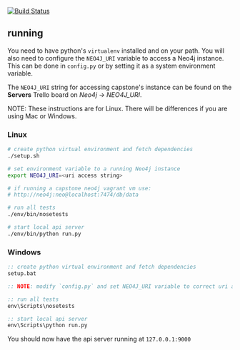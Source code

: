 [![Build Status](https://travis-ci.org/psu-capstone/dlab-api.svg)](https://travis-ci.org/psu-capstone/dlab-api)



## running

You need to have python's `virtualenv` installed and on your path.
You will also need to configure the `NEO4J_URI` variable to access
a Neo4j instance. This can be done in `config.py` or by setting
it as a system environment variable.

The `NEO4J_URI` string for accessing capstone's instance can be found
on the **Servers** Trello board on *Neo4j* -> *NEO4J_URI*.


NOTE: These instructions are for Linux. There will be differences
if you are using Mac or Windows.



### Linux

```bash
# create python virtual environment and fetch dependencies
./setup.sh

# set environment variable to a running Neo4j instance
export NEO4J_URI=<uri access string>

# if running a capstone neo4j vagrant vm use:
# http://neo4j:neo@localhost:7474/db/data

# run all tests
./env/bin/nosetests

# start local api server
./env/bin/python run.py
```


### Windows

```bat
:: create python virtual environment and fetch dependencies
setup.bat

:: NOTE: modify `config.py` and set NEO4J_URI variable to correct uri access string

:: run all tests
env\Scripts\nosetests

:: start local api server
env\Scripts\python run.py
```

You should now have the api server running at `127.0.0.1:9000`
